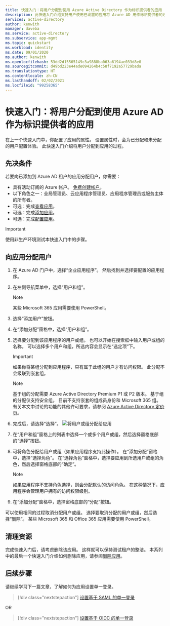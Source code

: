 ```yaml
---
title: 快速入门：将用户分配到使用 Azure Active Directory 作为标识提供者的应用
description: 此快速入门介绍支持用户使用已设置的应用将 Azure AD 用作标识提供者的过程。
services: active-directory
author: kenwith
manager: daveba
ms.service: active-directory
ms.subservice: app-mgmt
ms.topic: quickstart
ms.workload: identity
ms.date: 09/01/2020
ms.author: kenwith
ms.openlocfilehash: 53dd2d15565149c3a9888ba063a6194ae033d8e0
ms.sourcegitcommit: d49bd223e44ade094264b4c58f7192a57729bada
ms.translationtype: HT
ms.contentlocale: zh-CN
ms.lasthandoff: 02/02/2021
ms.locfileid: "99258365"
---
```

# <a name="quickstart-assign-users-to-an-app-that-is-using-azure-ad-as-an-identity-provider"></a>快速入门：将用户分配到使用 Azure AD 作为标识提供者的应用

在上一个快速入门中，你配置了应用的属性。 设置属性时，会为已分配和未分配的用户配置体验。 此快速入门介绍将用户分配到应用的过程。

## <a name="prerequisites"></a>先决条件

若要向已添加到 Azure AD 租户的应用分配用户，你需要：

- 具有活动订阅的 Azure 帐户。 [免费创建帐户](https://azure.microsoft.com/free/?WT.mc_id=A261C142F)。
- 以下角色之一：全局管理员、云应用程序管理员、应用程序管理员或服务主体的所有者。
- 可选：完成[查看应用](view-applications-portal.md)。
- 可选：完成[添加应用](add-application-portal.md)。
- 可选：完成[配置应用](add-application-portal-configure.md)。

>[!IMPORTANT]
>使用非生产环境测试本快速入门中的步骤。

## <a name="assign-users-to-an-app"></a>向应用分配用户
1. 在 Azure AD 门户中，选择“企业应用程序”。 然后找到并选择要配置的应用程序。
2. 在左侧导航菜单中，选择“用户和组”。
   > [!NOTE]
   > 某些 Microsoft 365 应用需要使用 PowerShell。 
3. 选择“添加用户”按钮。
4. 在“添加分配”窗格中，选择“用户和组”。 
5. 选择要分配到该应用程序的用户或组。 也可以开始在搜索框中输入用户或组的名称。 可以选择多个用户和组，所选内容会显示在“选定项”下。
    > [!IMPORTANT]
    > 如果你将某组分配到应用程序，只有属于此组的用户才有访问权限。 此分配不会级联到嵌套组。

    > [!NOTE]
    > 基于组的分配需要 Azure Active Directory Premium P1 或 P2 版本。 基于组的分配仅支持安全组。 目前不支持嵌套的组成员身份和 Microsoft 365 组。 有关本文中讨论的功能的其他许可要求，请参阅 [Azure Active Directory 定价页](https://azure.microsoft.com/pricing/details/active-directory)。 
6. 完成后，请选择“选择”。
   ![将用户或组分配给应用](./media/assign-user-or-group-access-portal/assign-users.png)
7. 在“用户和组”窗格上的列表中选择一个或多个用户或组，然后选择窗格底部的“选择”按钮。 
8. 可将角色分配给用户或组（如果应用程序支持此操作）。 在“添加分配”窗格中，选择“选择角色”。  在“选择角色”窗格中，选择要应用到所选用户或组的角色，然后选择窗格底部的“确定”。  
    > [!NOTE]
    > 如果应用程序不支持角色选择，则会分配默认的访问角色。 在这种情况下，应用程序会管理用户拥有的访问权限级别。
9. 在“添加分配”窗格中，选择窗格底部的“分配”按钮。 

可以使用相同的过程取消分配用户或组。 选择要取消分配的用户或组，然后选择“删除”。 某些 Microsoft 365 和 Office 365 应用需要使用 PowerShell。 

## <a name="clean-up-resources"></a>清理资源

完成快速入门后，请考虑删除该应用。 这样就可以保持测试租户的整洁。 本系列中的最后一个快速入门介绍如何删除应用，请参阅[删除应用](delete-application-portal.md)。

## <a name="next-steps"></a>后续步骤

请继续学习下一篇文章，了解如何为应用设置单一登录。
> [!div class="nextstepaction"]
> [设置基于 SAML 的单一登录](add-application-portal-setup-sso.md)

OR

> [!div class="nextstepaction"]
> [设置基于 OIDC 的单一登录](add-application-portal-setup-oidc-sso.md)
